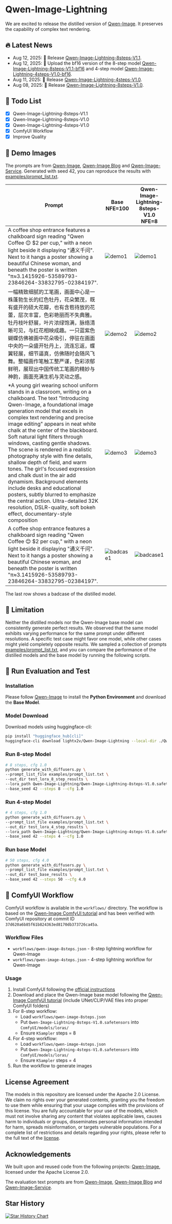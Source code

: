 # Qwen-Image-Lightning

We are excited to release the distilled version of [Qwen-Image](https://github.com/QwenLM/Qwen-Image). It preserves the capability of complex text rendering.

## 🔥 Latest News
* Aug 12, 2025: 👋 Release [Qwen-Image-Lightning-8steps-V1.1](https://huggingface.co/lightx2v/Qwen-Image-Lightning/blob/main/Qwen-Image-Lightning-8steps-V1.1.safetensors).
* Aug 12, 2025: 👋 Upload the bf16 version of the 8-step model [Qwen-Image-Lightning-8steps-V1.1-bf16](https://huggingface.co/lightx2v/Qwen-Image-Lightning/blob/main/Qwen-Image-Lightning-8steps-V1.1-bf16.safetensors) and 4-step model [Qwen-Image-Lightning-4steps-V1.0-bf16](https://huggingface.co/lightx2v/Qwen-Image-Lightning/blob/main/Qwen-Image-Lightning-4steps-V1.0-bf16.safetensors).
* Aug 11, 2025: 👋 Release [Qwen-Image-Lightning-4steps-V1.0](https://huggingface.co/lightx2v/Qwen-Image-Lightning/blob/main/Qwen-Image-Lightning-4steps-V1.0.safetensors).
* Aug 08, 2025: 👋 Release [Qwen-Image-Lightning-8steps-V1.0](https://huggingface.co/lightx2v/Qwen-Image-Lightning/blob/main/Qwen-Image-Lightning-8steps-V1.0.safetensors).

## 📑 Todo List

* [x] Qwen-Image-Lightning-8steps-V1.1
* [x] Qwen-Image-Lightning-8steps-V1.0
* [x] Qwen-Image-Lightning-4steps-V1.0
* [x] ComfyUI Workflow
* [x] Improve Quality

## 📑 Demo Images

The prompts are from [Qwen-Image](https://github.com/QwenLM/Qwen-Image), [Qwen-Image Blog](https://qwenlm.github.io/blog/qwen-image/) and [Qwen-Image-Service](https://huggingface.co/spaces/Qwen/Qwen-Image). Generated with seed 42, you can reproduce the results with [examples/prompt_list.txt](examples/prompt_list.txt).

| Prompt         | Base NFE=100               | Qwen-Image-Lightning-8steps-V1.0 NFE=8|
|-----------------|----------------------------|----------------------------|
| A coffee shop entrance features a chalkboard sign reading "Qwen Coffee 😊 $2 per cup," with a neon light beside it displaying "通义千问". Next to it hangs a poster showing a beautiful Chinese woman, and beneath the poster is written "π≈3.1415926-53589793-23846264-33832795-02384197".   | ![demo1](https://github.com/user-attachments/assets/0d0a4185-dc55-4dbb-b9ea-106c7db8fac8)   | ![demo1](https://github.com/user-attachments/assets/ab67d165-7c2c-47fa-b9da-f541119ffb88)   |
| 一幅精致细腻的工笔画，画面中心是一株蓬勃生长的红色牡丹，花朵繁茂，既有盛开的硕大花瓣，也有含苞待放的花蕾，层次丰富，色彩艳丽而不失典雅。牡丹枝叶舒展，叶片浓绿饱满，脉络清晰可见，与红花相映成趣。一只蓝紫色蝴蝶仿佛被画中花朵吸引，停驻在画面中央的一朵盛开牡丹上，流连忘返，蝶翼轻展，细节逼真，仿佛随时会随风飞舞。整幅画作笔触工整严谨，色彩浓郁鲜明，展现出中国传统工笔画的精妙与神韵，画面充满生机与灵动之感。  | ![demo2](https://github.com/user-attachments/assets/60b46667-bfe8-40d7-b5ea-16ea2942af3e)   | ![demo2](https://github.com/user-attachments/assets/57585e4e-dd95-4bfb-8040-6462d2e1fdf5)   |
| *A young girl wearing school uniform stands in a classroom, writing on a chalkboard. The text "Introducing Qwen-Image, a foundational image generation model that excels in complex text rendering and precise image editing" appears in neat white chalk at the center of the blackboard. Soft natural light filters through windows, casting gentle shadows. The scene is rendered in a realistic photography style with fine details, shallow depth of field, and warm tones. The girl's focused expression and chalk dust in the air add dynamism. Background elements include desks and educational posters, subtly blurred to emphasize the central action. Ultra-detailed 32K resolution, DSLR-quality, soft bokeh effect, documentary-style composition  | ![demo3](https://github.com/user-attachments/assets/0524e6f0-2d93-4898-aba4-6a07a7e439d5)   | ![demo3](https://github.com/user-attachments/assets/3d9ddabd-ab16-405e-88be-c358460bc769)   |
| A coffee shop entrance features a chalkboard sign reading "Qwen Coffee 😊 $2 per cup," with a neon light beside it displaying "通义千问". Next to it hangs a poster showing a beautiful Chinese woman, and beneath the poster is written "π≈3.1415926-53589793-23846264-33832795-02384197".   | ![badcase1](https://github.com/user-attachments/assets/7ec02505-d6e2-4397-93a0-fa3afb496c98)   | ![badcase1](https://github.com/user-attachments/assets/a2f519b9-132c-458b-bf39-dac86be2fe10)   |

The last row shows a badcase of the distilled model.

## 📑 Limitation

Neither the distilled models nor the Qwen-Image base model can consistently generate perfect results. We observed that the same model exhibits varying performance for the same prompt under different resolutions. A specific test case might favor one model, while other cases might yield completely opposite results. We sampled a collection of prompts [examples/prompt_list.txt](examples/prompt_list.txt), and you can compare the performance of the distilled models and the base model by running the following scripts.

## 🚀 Run Evaluation and Test

### Installation

Please follow [Qwen-Image](https://github.com/QwenLM/Qwen-Image) to install the **Python Environment** and download the **Base Model**.

### Model Download

Download models using huggingface-cli:

``` sh
pip install "huggingface_hub[cli]"
huggingface-cli download lightx2v/Qwen-Image-Lightning --local-dir ./Qwen-Image-Lightning
```

### Run 8-step Model

``` sh
# 8 steps, cfg 1.0
python generate_with_diffusers.py \
--prompt_list_file examples/prompt_list.txt \
--out_dir test_lora_8_step_results \
--lora_path Qwen-Image-Lightning/Qwen-Image-Lightning-8steps-V1.0.safetensors \
--base_seed 42 --steps 8 --cfg 1.0
```

### Run 4-step Model

``` sh
# 4 steps, cfg 1.0
python generate_with_diffusers.py \
--prompt_list_file examples/prompt_list.txt \
--out_dir test_lora_4_step_results \
--lora_path Qwen-Image-Lightning/Qwen-Image-Lightning-4steps-V1.0.safetensors \
--base_seed 42 --steps 4 --cfg 1.0
```

### Run base Model

``` sh
# 50 steps, cfg 4.0
python generate_with_diffusers.py \
--prompt_list_file examples/prompt_list.txt \
--out_dir test_base_results \
--base_seed 42 --steps 50 --cfg 4.0
```

## 🎨 ComfyUI Workflow

ComfyUI workflow is available in the `workflows/` directory. The workflow is based on the [Qwen-Image ComfyUI tutorial](https://docs.comfy.org/tutorials/image/qwen/qwen-image) and has been verified with ComfyUI repository at commit ID `37d620a6b85f61b824363ed8170db373726ca45a`.

### Workflow Files

* `workflows/qwen-image-8steps.json` - 8-step lightning workflow for Qwen-Image
* `workflows/qwen-image-4steps.json` - 4-step lightning workflow for Qwen-Image

### Usage

1. Install ComfyUI following the [official instructions](https://github.com/comfyanonymous/ComfyUI)
2. Download and place the Qwen-Image base model following the [Qwen-Image ComfyUI tutorial](https://docs.comfy.org/tutorials/image/qwen/qwen-image) (include UNet/CLIP/VAE files into proper ComfyUI folders)
3. For 8-step workflow:
   * Load `workflows/qwen-image-8steps.json`
   * Put `Qwen-Image-Lightning-8steps-V1.0.safetensors` into `ComfyUI/models/loras/`
   * Ensure `KSampler` steps = 8
4. For 4-step workflow:
   * Load `workflows/qwen-image-4steps.json`
   * Put `Qwen-Image-Lightning-4steps-V1.0.safetensors` into `ComfyUI/models/loras/`
   * Ensure `KSampler` steps = 4
5. Run the workflow to generate images

## License Agreement

The models in this repository are licensed under the Apache 2.0 License. We claim no rights over your generated contents, granting you the freedom to use them while ensuring that your usage complies with the provisions of this license. You are fully accountable for your use of the models, which must not involve sharing any content that violates applicable laws, causes harm to individuals or groups, disseminates personal information intended for harm, spreads misinformation, or targets vulnerable populations. For a complete list of restrictions and details regarding your rights, please refer to the full text of the [license](LICENSE.txt).

## Acknowledgements

We built upon and reused code from the following projects: [Qwen-Image](https://github.com/QwenLM/Qwen-Image), licensed under the Apache License 2.0.

The evaluation text prompts are from [Qwen-Image](https://github.com/QwenLM/Qwen-Image), [Qwen-Image Blog](https://qwenlm.github.io/blog/qwen-image/) and [Qwen-Image-Service](https://huggingface.co/spaces/Qwen/Qwen-Image).

## Star History

[![Star History Chart](https://api.star-history.com/svg?repos=ModelTC/Qwen-Image-Lightning&type=Timeline)](https://www.star-history.com/#ModelTC/Qwen-Image-Lightning&Timeline)
